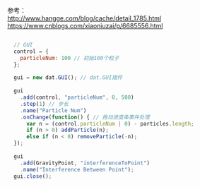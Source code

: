 参考：  
http://www.hangge.com/blog/cache/detail_1785.html  
https://www.cnblogs.com/xiaoniuzai/p/6685556.html  

```js

  // GUI
  control = {
    particleNum: 100 // 初始100个粒子
  };
  
  gui = new dat.GUI(); // dat.GUI插件
  
  gui
    .add(control, "particleNum", 0, 500)
    .step(1) // 步长
    .name("Particle Num")
    .onChange(function() { // 拖动进度条事件处理
      var n = (control.particleNum | 0) - particles.length;
      if (n > 0) addParticle(n);
      else if (n < 0) removeParticle(-n);
  });
  
  gui
    .add(GravityPoint, "interferenceToPoint")
    .name("Interference Between Point");
  gui.close();
  
```
